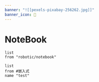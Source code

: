 ```yaml
---
banner: "![[pexels-pixabay-256262.jpg]]"
banner_icon: 🤖
---
```


# NoteBook
```dataview
list
from "robotic/notebook"
```

```dataview
list
from #嵌入式 
name "test"
```